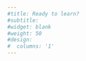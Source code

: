 ```yaml
---
#title: Ready to learn?
#subtitle:
#widget: blank
#weight: 50
#design:
#  columns: '1'
---
```


<!--
{{% cta cta_link="./cursos/" cta_text="Explore our courses!" %}}
-->